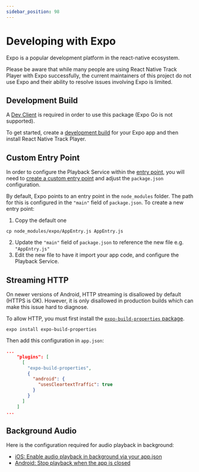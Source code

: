 ```yaml
---
sidebar_position: 98
---
```



# Developing with Expo

Expo is a popular development platform in the react-native ecosystem.

Please be aware that while many people are using React Native Track Player with Expo successfully, the current maintainers of this project do not use Expo and their ability to resolve issues involving Expo is limited.


## Development Build

A [Dev Client](https://docs.expo.dev/more/glossary-of-terms/#dev-clients) is required in order to use this package (Expo Go is not supported).

To get started, create a [development build](https://docs.expo.dev/clients/getting-started/) for your Expo app and then install React Native Track Player.


## Custom Entry Point

In order to configure the Playback Service within the [entry point](https://docs.expo.dev/more/glossary-of-terms/#entry-point), you will need to [create a custom entry point](https://docs.expo.dev/guides/monorepos/#change-default-entrypoint) and adjust the `package.json` configuration.

By default, Expo points to an entry point in the `node_modules` folder. The path for this is configured in the `"main"` field of `package.json`. To create a new entry point:

1. Copy the default one

```
cp node_modules/expo/AppEntry.js AppEntry.js 
```

2. Update the `"main"` field of `package.json` to reference the new file e.g. `"AppEntry.js"`
3. Edit the new file to have it import your app code, and configure the Playback Service.


## Streaming HTTP

On newer versions of Android, HTTP streaming is disallowed by default (HTTPS is OK). However, it is only disallowed in production builds which can make this issue hard to diagnose.

To allow HTTP, you must first install the [`expo-build-properties` package](https://docs.expo.dev/versions/latest/sdk/build-properties).

```
expo install expo-build-properties
```

Then add this configuration in `app.json`:

```json
...
    "plugins": [
      [
        "expo-build-properties",
        {
          "android": {
            "usesCleartextTraffic": true
          }
        }
      ]
    ]
...
```

## Background Audio

Here is the configuration required for audio playback in background:

- [iOS: Enable audio playback in background via your app.json](https://docs.expo.dev/versions/latest/sdk/audio/#playing-or-recording-audio-in-background)
- [Android: Stop playback when the app is closed](../basics/background-mode.md/#android)


